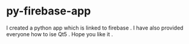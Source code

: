 # py-firebase-app
I created a python app which is linked to firebase . I have also provided everyone how to ise Qt5 . Hope you like it .
